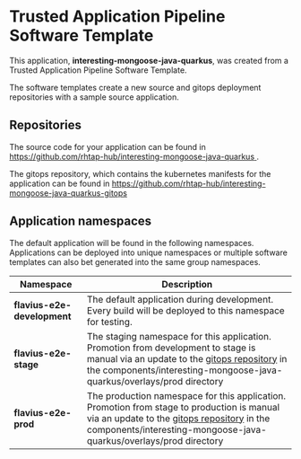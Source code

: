 # Trusted Application Pipeline Software Template

This application, **interesting-mongoose-java-quarkus**, was created from a Trusted Application Pipeline Software Template.

The software templates create a new source and gitops deployment repositories with a sample source application. 

## Repositories

The source code for your application can be found in [https://github.com/rhtap-hub/interesting-mongoose-java-quarkus ](https://github.com/rhtap-hub/interesting-mongoose-java-quarkus ).
 
The gitops repository, which contains the kubernetes manifests for the application can be found in 
[https://github.com/rhtap-hub/interesting-mongoose-java-quarkus-gitops ](https://github.com/rhtap-hub/interesting-mongoose-java-quarkus-gitops ) 

## Application namespaces 

The default application will be found in the following namespaces. Applications can be deployed into unique namespaces or multiple software templates can also bet generated into the same group namespaces.  

|  Namespace   |  Description   |  
| -------- | -------- |   
| **flavius-e2e-development** | The default application during development. Every build will be deployed to this namespace for testing. | 
| **flavius-e2e-stage** | The staging namespace for this application. Promotion from development to stage is manual via an update to the [gitops repository](https://github.com/rhtap-hub/interesting-mongoose-java-quarkus-gitops ) in the components/interesting-mongoose-java-quarkus/overlays/prod directory |  
| **flavius-e2e-prod** | The production namespace for this application. Promotion from stage to production is manual via an update to the [gitops repository](https://github.com/rhtap-hub/interesting-mongoose-java-quarkus-gitops ) in the components/interesting-mongoose-java-quarkus/overlays/prod directory | 